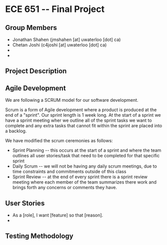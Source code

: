 ECE 651 -- Final Project
========================

Group Members
--------------
* Jonathan Shahen (jmshahen [at] uwaterloo [dot] ca)
* Chetan Joshi (c4joshi [at] uwaterloo [dot] ca)
* 
* 

Project Description
------------------


Agile Development
-----------------
We are following a SCRUM model for our software development.

Scrum is a form of Agile development where a product is produced at the end of a "sprint".
Our sprint length is 1 week long.
At the start of a sprint we have a sprint meeting wher we outline all of the sprint tasks we want to complete and any extra tasks that cannot fit within the sprint are placed into a backlog.

We have modified the scrum ceremonies as follows:

* Sprint Planning -- this occurs at the start of a sprint and where the team outlines all user stories/task that need to be completed for that specific sprint
* Daily Scrum -- we will not be having any daily scrum meetings, due to time constraints and commitments outside of this class
* Sprint Review -- at the end of every sprint there is a sprint review meeting where each member of the team summarizes there work and brings forth any concerns or comments they have.

User Stories
------------
* As a [role], I want [feature] so that [reason].
* 


Testing Methodology
-------------------


